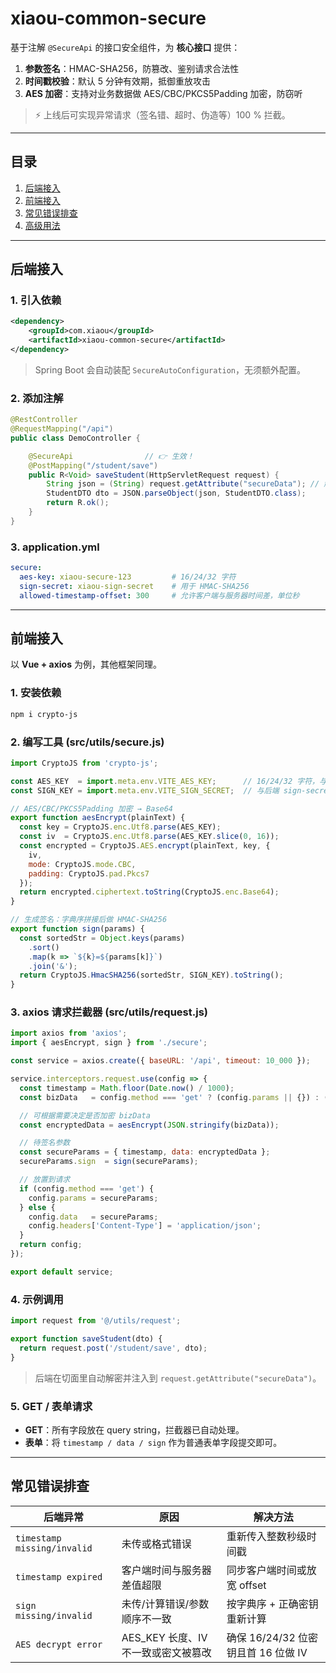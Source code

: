# xiaou-common-secure

基于注解 `@SecureApi` 的接口安全组件，为 **核心接口** 提供：

1. **参数签名**：HMAC-SHA256，防篡改、鉴别请求合法性
2. **时间戳校验**：默认 5 分钟有效期，抵御重放攻击
3. **AES 加密**：支持对业务数据做 AES/CBC/PKCS5Padding 加密，防窃听

> ⚡ 上线后可实现异常请求（签名错、超时、伪造等）100 % 拦截。

---
## 目录
1. [后端接入](#后端接入)
2. [前端接入](#前端接入)
3. [常见错误排查](#常见错误排查)
4. [高级用法](#高级用法)

---
## 后端接入
### 1. 引入依赖
```xml
<dependency>
    <groupId>com.xiaou</groupId>
    <artifactId>xiaou-common-secure</artifactId>
</dependency>
```
> Spring Boot 会自动装配 `SecureAutoConfiguration`，无须额外配置。

### 2. 添加注解
```java
@RestController
@RequestMapping("/api")
public class DemoController {

    @SecureApi                // 👉 生效！
    @PostMapping("/student/save")
    public R<Void> saveStudent(HttpServletRequest request) {
        String json = (String) request.getAttribute("secureData"); // 解密后明文
        StudentDTO dto = JSON.parseObject(json, StudentDTO.class);
        return R.ok();
    }
}
```

### 3. application.yml
```yaml
secure:
  aes-key: xiaou-secure-123         # 16/24/32 字符
  sign-secret: xiaou-sign-secret    # 用于 HMAC-SHA256
  allowed-timestamp-offset: 300     # 允许客户端与服务器时间差，单位秒
```

---
## 前端接入
以 **Vue + axios** 为例，其他框架同理。

### 1. 安装依赖
```bash
npm i crypto-js
```

### 2. 编写工具 (src/utils/secure.js)
```javascript
import CryptoJS from 'crypto-js';

const AES_KEY  = import.meta.env.VITE_AES_KEY;      // 16/24/32 字符，与后端保持一致
const SIGN_KEY = import.meta.env.VITE_SIGN_SECRET;  // 与后端 sign-secret 一致

// AES/CBC/PKCS5Padding 加密 → Base64
export function aesEncrypt(plainText) {
  const key = CryptoJS.enc.Utf8.parse(AES_KEY);
  const iv  = CryptoJS.enc.Utf8.parse(AES_KEY.slice(0, 16));
  const encrypted = CryptoJS.AES.encrypt(plainText, key, {
    iv,
    mode: CryptoJS.mode.CBC,
    padding: CryptoJS.pad.Pkcs7
  });
  return encrypted.ciphertext.toString(CryptoJS.enc.Base64);
}

// 生成签名：字典序拼接后做 HMAC-SHA256
export function sign(params) {
  const sortedStr = Object.keys(params)
    .sort()
    .map(k => `${k}=${params[k]}`)
    .join('&');
  return CryptoJS.HmacSHA256(sortedStr, SIGN_KEY).toString();
}
```

### 3. axios 请求拦截器 (src/utils/request.js)
```javascript
import axios from 'axios';
import { aesEncrypt, sign } from './secure';

const service = axios.create({ baseURL: '/api', timeout: 10_000 });

service.interceptors.request.use(config => {
  const timestamp = Math.floor(Date.now() / 1000);
  const bizData   = config.method === 'get' ? (config.params || {}) : (config.data || {});

  // 可根据需要决定是否加密 bizData
  const encryptedData = aesEncrypt(JSON.stringify(bizData));

  // 待签名参数
  const secureParams = { timestamp, data: encryptedData };
  secureParams.sign  = sign(secureParams);

  // 放置到请求
  if (config.method === 'get') {
    config.params = secureParams;
  } else {
    config.data   = secureParams;
    config.headers['Content-Type'] = 'application/json';
  }
  return config;
});

export default service;
```

### 4. 示例调用
```javascript
import request from '@/utils/request';

export function saveStudent(dto) {
  return request.post('/student/save', dto);
}
```
> 后端在切面里自动解密并注入到 `request.getAttribute("secureData")`。

### 5. GET / 表单请求
- **GET**：所有字段放在 query string，拦截器已自动处理。
- **表单**：将 `timestamp / data / sign` 作为普通表单字段提交即可。

---
## 常见错误排查
| 后端异常                     | 原因                                    | 解决方法                             |
|-----------------------------|-----------------------------------------|--------------------------------------|
| `timestamp missing/invalid` | 未传或格式错误                          | 重新传入整数秒级时间戳               |
| `timestamp expired`         | 客户端时间与服务器差值超限             | 同步客户端时间或放宽 offset          |
| `sign missing/invalid`      | 未传/计算错误/参数顺序不一致           | 按字典序 + 正确密钥重新计算           |
| `AES decrypt error`         | AES_KEY 长度、IV 不一致或密文被篡改    | 确保 16/24/32 位密钥且首 16 位做 IV   |
